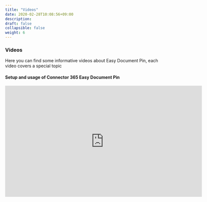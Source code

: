 ```yaml
---
title: "Videos"
date: 2020-02-28T10:08:56+09:00
description: 
draft: false
collapsible: false
weight: 6
---
```

### Videos

Here you can find some informative videos about Easy Document Pin, each video covers a special topic

#### Setup and usage of Connector 365 Easy Document Pin
<p style="text-align: center;">
<iframe width="640" height="360" src="https://www.youtube.com/embed/ipoUXh64NiU" title="YouTube video player" frameborder="0" allow="accelerometer; autoplay; clipboard-write; encrypted-media; gyroscope; picture-in-picture" allowfullscreen></iframe>
</p>
